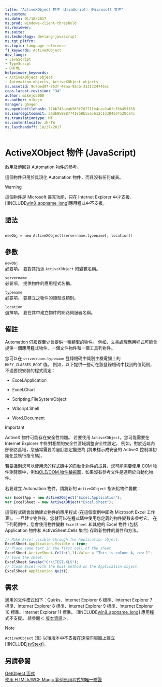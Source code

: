 ```yaml
---
title: "ActiveXObject 物件 (JavaScript) |Microsoft 文件"
ms.custom: 
ms.date: 01/18/2017
ms.prod: windows-client-threshold
ms.reviewer: 
ms.suite: 
ms.technology: devlang-javascript
ms.tgt_pltfrm: 
ms.topic: language-reference
f1_keywords: ActiveXObject
dev_langs:
- JavaScript
- TypeScript
- DHTML
helpviewer_keywords:
- ActiveXObject object
- Automation objects, ActiveXObject objects
ms.assetid: 9c7bed07-853f-48aa-92db-3131324746ec
caps.latest.revision: "34"
author: mikejo5000
ms.author: mikejo
manager: ghogen
ms.openlocfilehash: 77bb743aeab563f7d7711e4caa9a0fcf0b45ff58
ms.sourcegitcommit: aadb9588877418b8b55a5612c1d3842d4520ca4c
ms.translationtype: MT
ms.contentlocale: zh-TW
ms.lasthandoff: 10/27/2017
---
```

# <a name="activexobject-object-javascript"></a>ActiveXObject 物件 (JavaScript)
啟用及傳回對 Automation 物件的參考。  
  
 這個物件只用於具現化 Automation 物件，而且沒有任何成員。  
  
> [!WARNING]
>  這個物件是 Microsoft 擴充功能，只在 Internet Explorer 中才支援，[!INCLUDE[win8_appname_long](../../javascript/includes/win8-appname-long-md.md)]應用程式中不支援。  
  
## <a name="syntax"></a>語法  
  
```  
  
newObj = new ActiveXObject(servername.typename[, location])  
```  
  
## <a name="parameters"></a>參數  
 `newObj`  
 必要項。 要對其指派 `ActiveXObject` 的變數名稱。  
  
 `servername`  
 必要項。 提供物件的應用程式名稱。  
  
 `typename`  
 必要項。 要建立之物件的類型或類別。  
  
 `location`  
 選擇項。 要在其中建立物件的網路伺服器名稱。  
  
## <a name="remarks"></a>備註  
 Automation 伺服器至少會提供一種類型的物件。 例如，文書處理應用程式可能會提供一個應用程式物件、一個文件物件和一個工具列物件。  
  
 您可以在 `servername.typename` 登錄機碼中識別主機電腦上的 `HKEY_CLASSES_ROOT` 值。 例如，以下提供一些可在該登錄機碼中找到的值範例，不過要視安裝的程式而定：  
  
-   Excel.Application  
  
-   Excel.Chart  
  
-   Scripting.FileSystemObject  
  
-   WScript.Shell  
  
-   Word.Document  
  
> [!IMPORTANT]
>  ActiveX 物件可能存在安全性問題。 若要使用 `ActiveXObject`，您可能需要在 Internet Explorer 中針對相關的安全性區域調整安全性設定。 例如，對於近端內部網路區域，您通常需要將自訂設定變更為 [將未標示成安全的 ActiveX 控制項初始化並執行指令碼]。  
  
 若要識別您可以使用您的程式碼中的自動化物件的成員，您可能需要使用 COM 物件瀏覽器中，例如[OLE/COM 物件檢視器](http://msdn.microsoft.com/library/d0kh9f4c.aspx)，如果沒有參考文件是適用於自動化物件。  
  
 若要建立 Automation 物件，請將新的 `ActiveXObject` 指派給物件變數：  
  
```JavaScript  
var ExcelApp = new ActiveXObject("Excel.Application");  
var ExcelSheet = new ActiveXObject("Excel.Sheet");  
```  
  
 這個程式碼會啟動建立物件的應用程式 (在這個案例中即為 Microsoft Excel 工作表)。 一旦建立物件後，您就可以在程式碼中使用您定義的物件變數來參考它。 在下列範例中，您會使用物件變數 `ExcelSheet` 和其他的 Excel 物件 (包括 Application 物件和 ActiveSheet.Cells 集合) 存取新物件的屬性和方法。  
  
```JavaScript  
// Make Excel visible through the Application object.  
ExcelSheet.Application.Visible = true;  
// Place some text in the first cell of the sheet.  
ExcelSheet.ActiveSheet.Cells(1,1).Value = "This is column A, row 1";  
// Save the sheet.  
ExcelSheet.SaveAs("C:\\TEST.XLS");  
// Close Excel with the Quit method on the Application object.  
ExcelSheet.Application.Quit();  
```  
  
## <a name="requirements"></a>需求  
 適用的文件模式如下：Quirks、Internet Explorer 6 標準、Internet Explorer 7 標準、Internet Explorer 8 標準、Internet Explorer 9 標準、Internet Explorer 10 標準、Internet Explorer 11 標準。 [!INCLUDE[win8_appname_long](../../javascript/includes/win8-appname-long-md.md)] 應用程式不支援。 請參閱＜ [版本資訊](../../javascript/reference/javascript-version-information.md)＞。  
  
> [!NOTE]
>  `ActiveXObject` (含) 以後版本中不支援在遠端伺服器上建立 [!INCLUDE[jsv9text](../../javascript/includes/jsv9text-md.md)]。  
  
## <a name="see-also"></a>另請參閱  
 [GetObject 函式](../../javascript/reference/getobject-function-javascript.md)   
 [使用 HTML5/WCF Magic 範例應用程式的唯一驗證](http://code.msdn.microsoft.com/Unique-Authentication-f32d2da0)
